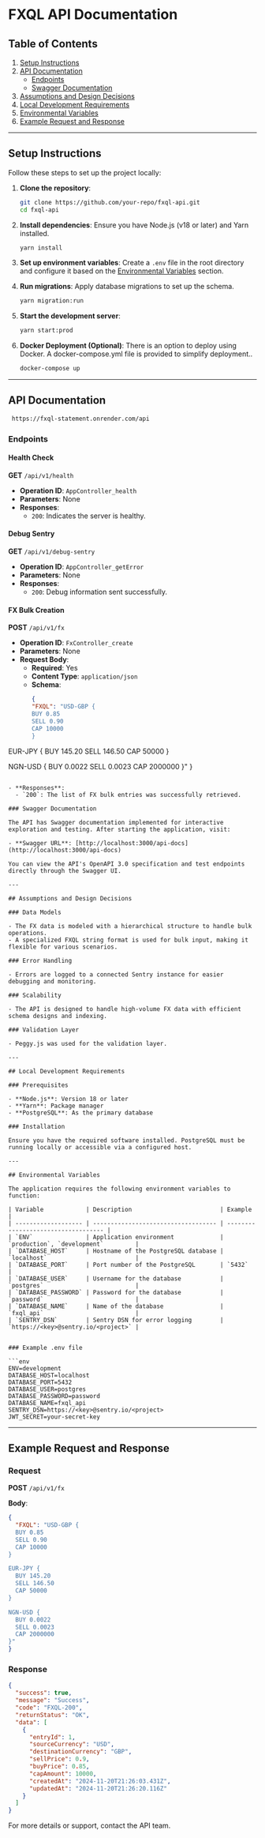 # FXQL API Documentation

## Table of Contents

1. [Setup Instructions](#setup-instructions)
2. [API Documentation](#api-documentation)
   - [Endpoints](#endpoints)
   - [Swagger Documentation](#swagger-documentation)
3. [Assumptions and Design Decisions](#assumptions-and-design-decisions)
4. [Local Development Requirements](#local-development-requirements)
5. [Environmental Variables](#environmental-variables)
6. [Example Request and Response](#example-request-and-response)

---

## Setup Instructions

Follow these steps to set up the project locally:

1. **Clone the repository**:
   ```bash
   git clone https://github.com/your-repo/fxql-api.git
   cd fxql-api
   ```
2. **Install dependencies**: Ensure you have Node.js (v18 or later) and Yarn installed.
   ```bash
   yarn install
   ```
3. **Set up environment variables**: Create a `.env` file in the root directory and configure it based on the [Environmental Variables](#environmental-variables) section.

4. **Run migrations**: Apply database migrations to set up the schema.
   ```bash
   yarn migration:run
   ```
5. **Start the development server**:
   ```bash
   yarn start:prod
   ```
6. **Docker Deployment (Optional)**: There is an option to deploy using Docker. A docker-compose.yml file is provided to simplify deployment..
   ```bash
   docker-compose up
   ```

---

## API Documentation

```bash
 https://fxql-statement.onrender.com/api
```

### Endpoints

#### Health Check

**GET** `/api/v1/health`

- **Operation ID**: `AppController_health`
- **Parameters**: None
- **Responses**:
  - `200`: Indicates the server is healthy.

#### Debug Sentry

**GET** `/api/v1/debug-sentry`

- **Operation ID**: `AppController_getError`
- **Parameters**: None
- **Responses**:
  - `200`: Debug information sent successfully.

#### FX Bulk Creation

**POST** `/api/v1/fx`

- **Operation ID**: `FxController_create`
- **Parameters**: None
- **Request Body**:
  - **Required**: Yes
  - **Content Type**: `application/json`
  - **Schema**:
    ```json
    {
    "FXQL": "USD-GBP {
    BUY 0.85
    SELL 0.90
    CAP 10000
    }
    ```

EUR-JPY {
BUY 145.20
SELL 146.50
CAP 50000
}

NGN-USD {
BUY 0.0022
SELL 0.0023
CAP 2000000
}"
}

````

- **Responses**:
  - `200`: The list of FX bulk entries was successfully retrieved.

### Swagger Documentation

The API has Swagger documentation implemented for interactive exploration and testing. After starting the application, visit:

- **Swagger URL**: [http://localhost:3000/api-docs](http://localhost:3000/api-docs)

You can view the API's OpenAPI 3.0 specification and test endpoints directly through the Swagger UI.

---

## Assumptions and Design Decisions

### Data Models

- The FX data is modeled with a hierarchical structure to handle bulk operations.
- A specialized FXQL string format is used for bulk input, making it flexible for various scenarios.

### Error Handling

- Errors are logged to a connected Sentry instance for easier debugging and monitoring.

### Scalability

- The API is designed to handle high-volume FX data with efficient schema designs and indexing.

### Validation Layer

- Peggy.js was used for the validation layer.

---

## Local Development Requirements

### Prerequisites

- **Node.js**: Version 18 or later
- **Yarn**: Package manager
- **PostgreSQL**: As the primary database

### Installation

Ensure you have the required software installed. PostgreSQL must be running locally or accessible via a configured host.

---

## Environmental Variables

The application requires the following environment variables to function:

| Variable            | Description                         | Example                             |
| ------------------- | ----------------------------------- | ----------------------------------- |
| `ENV`               | Application environment             | `production`, `development`         |
| `DATABASE_HOST`     | Hostname of the PostgreSQL database | `localhost`                         |
| `DATABASE_PORT`     | Port number of the PostgreSQL       | `5432`                              |
| `DATABASE_USER`     | Username for the database           | `postgres`                          |
| `DATABASE_PASSWORD` | Password for the database           | `password`                          |
| `DATABASE_NAME`     | Name of the database                | `fxql_api`                          |
| `SENTRY_DSN`        | Sentry DSN for error logging        | `https://<key>@sentry.io/<project>` |


### Example .env file

```env
ENV=development
DATABASE_HOST=localhost
DATABASE_PORT=5432
DATABASE_USER=postgres
DATABASE_PASSWORD=password
DATABASE_NAME=fxql_api
SENTRY_DSN=https://<key>@sentry.io/<project>
JWT_SECRET=your-secret-key
````

---

## Example Request and Response

### Request

**POST** `/api/v1/fx`

**Body**:

```json
{
  "FXQL": "USD-GBP {
  BUY 0.85
  SELL 0.90
  CAP 10000
}

EUR-JPY {
  BUY 145.20
  SELL 146.50
  CAP 50000
}

NGN-USD {
  BUY 0.0022
  SELL 0.0023
  CAP 2000000
}"
}
```

### Response

```json
{
  "success": true,
  "message": "Success",
  "code": "FXQL-200",
  "returnStatus": "OK",
  "data": [
    {
      "entryId": 1,
      "sourceCurrency": "USD",
      "destinationCurrency": "GBP",
      "sellPrice": 0.9,
      "buyPrice": 0.85,
      "capAmount": 10000,
      "createdAt": "2024-11-20T21:26:03.431Z",
      "updatedAt": "2024-11-20T21:26:20.116Z"
    }
  ]
}
```

For more details or support, contact the API team.
